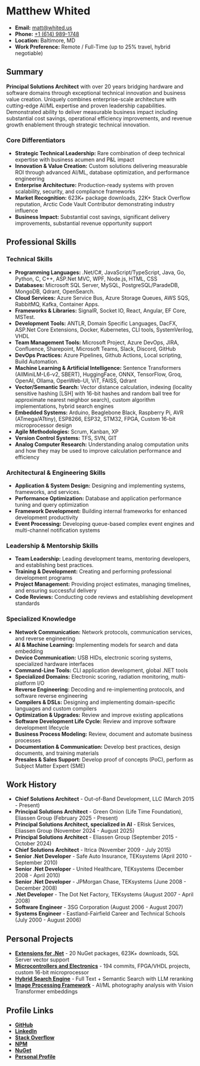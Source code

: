 # Matthew Whited

- **Email:** [matt@whited.us](mailto:matt@whited.us)
- **Phone:** [+1 (614) 989-1748](tel:+16149891748)
- **Location:** Baltimore, MD
- **Work Preference:** Remote / Full-Time (up to 25% travel, hybrid negotiable)

## Summary

**Principal Solutions Architect** with over 20 years bridging hardware and software domains through exceptional technical innovation and business value creation. Uniquely combines enterprise-scale architecture with cutting-edge AI/ML expertise and proven leadership capabilities. Demonstrated ability to deliver measurable business impact including substantial cost savings, operational efficiency improvements, and revenue growth enablement through strategic technical innovation.

### Core Differentiators
- **Strategic Technical Leadership:** Rare combination of deep technical expertise with business acumen and P&L impact
- **Innovation & Value Creation:** Custom solutions delivering measurable ROI through advanced AI/ML, database optimization, and performance engineering
- **Enterprise Architecture:** Production-ready systems with proven scalability, security, and compliance frameworks
- **Market Recognition:** 623K+ package downloads, 22K+ Stack Overflow reputation, Arctic Code Vault Contributor demonstrating industry influence
- **Business Impact:** Substantial cost savings, significant delivery improvements, substantial revenue opportunity support

## Professional Skills

### Technical Skills

- **Programming Languages:** .Net/C#, JavaScript/TypeScript, Java, Go, Python, C, C++, ASP.Net MVC, WPF, Node.js, HTML, CSS
- **Databases:** Microsoft SQL Server, MySQL, PostgreSQL/ParadeDB, MongoDB, Qdrant, OpenSearch.
- **Cloud Services:** Azure Service Bus, Azure Storage Queues, AWS SQS, RabbitMQ, Kafka, Container Apps.
- **Frameworks & Libraries:** SignalR, Socket IO, React, Angular, EF Core, MSTest.
- **Development Tools:** ANTLR, Domain Specific Languages, DacFX, ASP.Net Core Extensions, Docker, Kubernetes, CLI tools, SystemVerilog, VHDL
- **Team Management Tools:** Microsoft Project, Azure DevOps, JIRA, Confluence, Sharepoint, Microsoft Teams, Slack, Discord, GitHub
- **DevOps Practices:** Azure Pipelines, Github Actions, Local scripting, Build Automation.
- **Machine Learning & Artificial Intelligence:** Sentence Transformers (AllMiniLM-L6-v2, SBERT), HuggingFace, ONNX, TensorFlow, Groq, OpenAI, Ollama, OpenWeb-UI, ViT, FAISS, Qdrant
- **Vector/Semantic Search:** Vector distance calculation, indexing (locality sensitive hashing [LSH] with 16-bit hashes and random ball tree for approximate nearest neighbor search), custom algorithm implementations, hybrid search engines
- **Embedded Systems:** Arduino, Beaglebone Black, Raspberry Pi, AVR (ATmega/ATtiny), ESP8266, ESP32, STM32, FPGA, Custom 16-bit microprocessor design
- **Agile Methodologies:** Scrum, Kanban, XP
- **Version Control Systems:** TFS, SVN, GIT
- **Analog Computer Research:** Understanding analog computation units and how they may be used to improve calculation performance and efficiency

### Architectural & Engineering Skills

- **Application & System Design:** Designing and implementing  systems, frameworks, and services.
- **Performance Optimization:** Database and application performance tuning and query optimization
- **Framework Development:** Building internal frameworks for enhanced development productivity
- **Event Processing:** Developing queue-based complex event engines and multi-channel notification systems

### Leadership & Mentorship Skills

- **Team Leadership:** Leading development teams, mentoring developers, and establishing best practices.
- **Training & Development:** Creating and performing professional development programs
- **Project Management:** Providing project estimates, managing timelines, and ensuring successful delivery
- **Code Reviews:** Conducting code reviews and establishing development standards

### Specialized Knowledge

- **Network Communication:** Network protocols, communication services, and reverse engineering
- **AI & Machine Learning:** Implementing models for search and data embedding
- **Device Communication:** USB HIDs, electronic scoring systems, specialized hardware interfaces
- **Command-Line Tools:** CLI application development, global .NET tools
- **Specialized Domains:** Electronic scoring, radiation monitoring, multi-platform I/O
- **Reverse Engineering:** Decoding and re-implementing protocols, and software reverse engineering
- **Compilers & DSLs:** Designing and implementing domain-specific languages and custom compilers
- **Optimization & Upgrades:** Review and improve existing applications
- **Software Development Life Cycle:** Review and improve software development lifecycle
- **Business Process Modeling:**  Review, document and automate business processes
- **Documentation & Communication:** Develop best practices, design documents, and training materials
- **Presales & Sales Support:** Develop proof of concepts (PoC), perform as Subject Matter Expert (SME)

## Work History

- **Chief Solutions Architect** - Out-of-Band Development, LLC (March 2015 - Present)
- **Principal Solutions Architect** - Green Onion (Life Time Foundation), Eliassen Group (February 2025 - Present)
- **Principal Solutions Architect, specialized in AI** - ERisk Services, Eliassen Group (November 2024 - August 2025)
- **Principal Solutions Architect** - Eliassen Group (September 2015 - October 2024)
- **Chief Solutions Architect** - Itrica (November 2009 - July 2015)
- **Senior .Net Developer** - Safe Auto Insurance, TEKsystems (April 2010 - September 2010)
- **Senior .Net Developer** - United Healthcare, TEKsystems (December 2008 - April 2010)
- **Senior .Net Developer** - JPMorgan Chase, TEKsystems (June 2008 - December 2008)
- **.Net Developer** - The Dot Net Factory, TEKsystems (August 2007 - April 2008)
- **Software Engineer** - 3SG Corporation (August 2006 - August 2007)
- **Systems Engineer** - Eastland-Fairfield Career and Technical Schools (July 2000 - August 2006)

## Personal Projects

- **[Extensions for .Net](https://github.com/OutOfBandDevelopment/dotex)** - 20 NuGet packages, 623K+ downloads, SQL Server vector support
- **[Microcontrollers and Electronics](https://github.com/mwwhited/EmbeddedBakery)** - 194 commits, FPGA/VHDL projects, custom 16-bit microprocessor
- **[Hybrid Search Engine](https://github.com/Mwwhited-BookLearning/YearOfCode2024/tree/main/src/hybridsearch)** - Full Text + Semantic Search with LLM reranking
- **[Image Processing Framework](https://github.com/mwwhited/SecondShooter)** - AI/ML photography analysis with Vision Transformer embeddings
  
## Profile Links

- **[GitHub](https://github.com/mwwhited)**
- **[LinkedIn](https://www.linkedin.com/in/mwwhited/)**
- **[Stack Overflow](http://stackoverflow.com/users/89586/matthew-whited)**
- **[NPM](https://www.npmjs.com/~mwwhited)**
- **[NuGet](https://www.nuget.org/profiles/mwwhited/)**
- **[Personal Profile](http://matthewwhited.com)**
